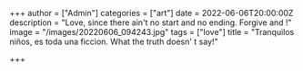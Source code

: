 +++
author = ["Admin"]
categories = ["art"]
date = 2022-06-06T20:00:00Z
description = "Love, since there ain't no start and no ending. Forgive and !"
image = "/images/20220606_094243.jpg"
tags = ["love"]
title = "Tranquilos niños, es toda una ficcìon. What the truth doesn' t say!"

+++
